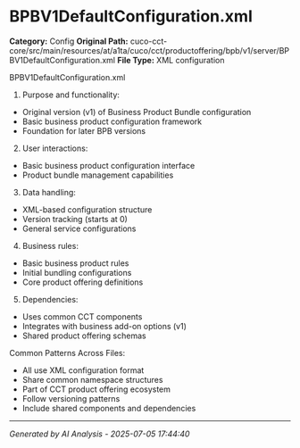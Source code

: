 # BPBV1DefaultConfiguration.xml

**Category:** Config
**Original Path:** cuco-cct-core/src/main/resources/at/a1ta/cuco/cct/productoffering/bpb/v1/server/BPBV1DefaultConfiguration.xml
**File Type:** XML configuration

BPBV1DefaultConfiguration.xml

1. Purpose and functionality:
- Original version (v1) of Business Product Bundle configuration
- Basic business product configuration framework
- Foundation for later BPB versions

2. User interactions:
- Basic business product configuration interface
- Product bundle management capabilities

3. Data handling:
- XML-based configuration structure
- Version tracking (starts at 0)
- General service configurations

4. Business rules:
- Basic business product rules
- Initial bundling configurations
- Core product offering definitions

5. Dependencies:
- Uses common CCT components
- Integrates with business add-on options (v1)
- Shared product offering schemas

Common Patterns Across Files:
- All use XML configuration format
- Share common namespace structures
- Part of CCT product offering ecosystem
- Follow versioning patterns
- Include shared components and dependencies

---
*Generated by AI Analysis - 2025-07-05 17:44:40*

